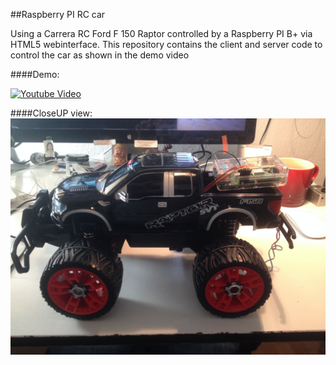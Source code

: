 ##Raspberry PI RC car

Using a Carrera RC Ford F 150 Raptor controlled by a Raspberry PI B+ via HTML5 webinterface. This repository contains the client and server code to control the car as shown in the demo video

####Demo:

[![Youtube Video](http://img.youtube.com/vi/_wyQ7lguh5s/0.jpg)](http://youtu.be/_wyQ7lguh5s)  

####CloseUP view:
[![CloseUP view](https://raw.githubusercontent.com/piscis/raspberry-rccar/master/docs/IMG_1391.JPG)]()

